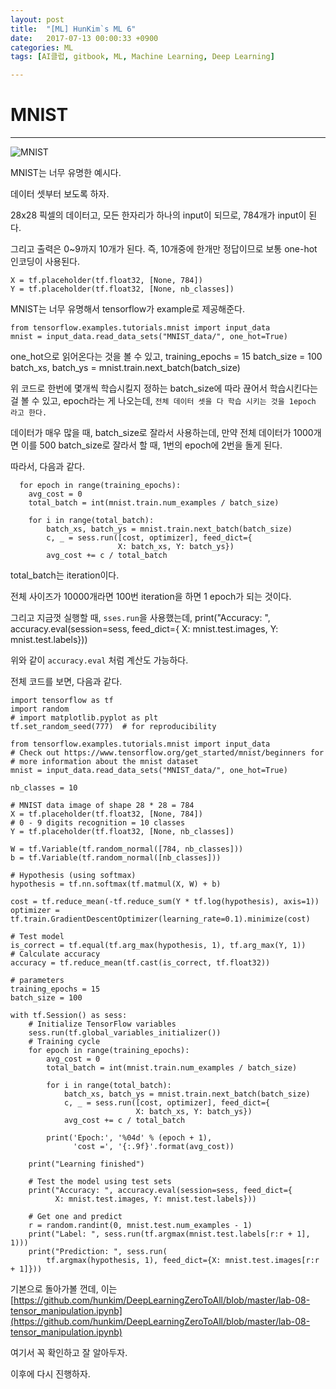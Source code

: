 ```yaml
---
layout: post
title:  "[ML] HunKim`s ML 6"
date:   2017-07-13 00:00:33 +0900
categories: ML
tags: [AI클럽, gitbook, ML, Machine Learning, Deep Learning]

---
```


# MNIST
---

![MNIST](http://farm1.static.flickr.com/228/31445410402_e355c988a2_z.jpg)

MNIST는 너무 유명한 예시다.

데이터 셋부터 보도록 하자.

28x28 픽셀의 데이터고, 모든 한자리가 하나의 input이 되므로, 784개가 input이 된다.

그리고 출력은 0~9까지 10개가 된다. 즉, 10개중에 한개만 정답이므로 보통 one-hot 인코딩이 사용된다.

    X = tf.placeholder(tf.float32, [None, 784])
    Y = tf.placeholder(tf.float32, [None, nb_classes])

MNIST는 너무 유명해서 tensorflow가 example로 제공해준다.

    from tensorflow.examples.tutorials.mnist import input_data
    mnist = input_data.read_data_sets("MNIST_data/", one_hot=True)


one_hot으로 읽어온다는 것을 볼 수 있고,
    training_epochs = 15
    batch_size = 100
    batch_xs, batch_ys = mnist.train.next_batch(batch_size)


위 코드로 한번에 몇개씩 학습시킬지 정하는 batch_size에 따라 끊어서 학습시킨다는 걸 볼 수 있고, epoch라는 게 나오는데, `전체 데이터 셋을 다 학습 시키는 것을 1epoch 라고 한다.`

  데이터가 매우 많을 때, batch_size로 잘라서 사용하는데, 만약 전체 데이터가 1000개면 이를 500 batch_size로 잘라서 할 때, 1번의 epoch에 2번을 돌게 된다.


  따라서, 다음과 같다.

      for epoch in range(training_epochs):
        avg_cost = 0
        total_batch = int(mnist.train.num_examples / batch_size)

        for i in range(total_batch):
            batch_xs, batch_ys = mnist.train.next_batch(batch_size)
            c, _ = sess.run([cost, optimizer], feed_dict={
                            X: batch_xs, Y: batch_ys})
            avg_cost += c / total_batch

total_batch는 iteration이다.

전체 사이즈가 10000개라면 100번 iteration을 하면 1 epoch가 되는 것이다.

그리고 지금껏 실행할 때, `sses.run`을 사용했는데,
    print("Accuracy: ", accuracy.eval(session=sess, feed_dict={
              X: mnist.test.images, Y: mnist.test.labels}))

위와 같이 `accuracy.eval` 처럼 계산도 가능하다.

전체 코드를 보면, 다음과 같다.

    import tensorflow as tf
    import random
    # import matplotlib.pyplot as plt
    tf.set_random_seed(777)  # for reproducibility

    from tensorflow.examples.tutorials.mnist import input_data
    # Check out https://www.tensorflow.org/get_started/mnist/beginners for
    # more information about the mnist dataset
    mnist = input_data.read_data_sets("MNIST_data/", one_hot=True)

    nb_classes = 10

    # MNIST data image of shape 28 * 28 = 784
    X = tf.placeholder(tf.float32, [None, 784])
    # 0 - 9 digits recognition = 10 classes
    Y = tf.placeholder(tf.float32, [None, nb_classes])

    W = tf.Variable(tf.random_normal([784, nb_classes]))
    b = tf.Variable(tf.random_normal([nb_classes]))

    # Hypothesis (using softmax)
    hypothesis = tf.nn.softmax(tf.matmul(X, W) + b)

    cost = tf.reduce_mean(-tf.reduce_sum(Y * tf.log(hypothesis), axis=1))
    optimizer = tf.train.GradientDescentOptimizer(learning_rate=0.1).minimize(cost)

    # Test model
    is_correct = tf.equal(tf.arg_max(hypothesis, 1), tf.arg_max(Y, 1))
    # Calculate accuracy
    accuracy = tf.reduce_mean(tf.cast(is_correct, tf.float32))

    # parameters
    training_epochs = 15
    batch_size = 100

    with tf.Session() as sess:
        # Initialize TensorFlow variables
        sess.run(tf.global_variables_initializer())
        # Training cycle
        for epoch in range(training_epochs):
            avg_cost = 0
            total_batch = int(mnist.train.num_examples / batch_size)

            for i in range(total_batch):
                batch_xs, batch_ys = mnist.train.next_batch(batch_size)
                c, _ = sess.run([cost, optimizer], feed_dict={
                                X: batch_xs, Y: batch_ys})
                avg_cost += c / total_batch

            print('Epoch:', '%04d' % (epoch + 1),
                  'cost =', '{:.9f}'.format(avg_cost))

        print("Learning finished")

        # Test the model using test sets
        print("Accuracy: ", accuracy.eval(session=sess, feed_dict={
              X: mnist.test.images, Y: mnist.test.labels}))

        # Get one and predict
        r = random.randint(0, mnist.test.num_examples - 1)
        print("Label: ", sess.run(tf.argmax(mnist.test.labels[r:r + 1], 1)))
        print("Prediction: ", sess.run(
            tf.argmax(hypothesis, 1), feed_dict={X: mnist.test.images[r:r + 1]}))


기본으로 돌아가볼 껀데, 이는 [https://github.com/hunkim/DeepLearningZeroToAll/blob/master/lab-08-tensor_manipulation.ipynb](https://github.com/hunkim/DeepLearningZeroToAll/blob/master/lab-08-tensor_manipulation.ipynb)

여기서 꼭 확인하고 잘 알아두자.

이후에 다시 진행하자.
